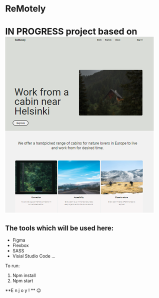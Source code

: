 # ReMotely
# IN PROGRESS project based on ![Figma](assets/img/cover-github.PNG)
## The tools which will be used here:

* Figma
* Flexbox
* SASS
* Visial Studio Code
...

To run:
1. Npm install
2. Npm start

**E n j o y ! ** 😉 
